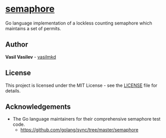 # [semaphore](https://godoc.org/github.com/vasilmkd/semaphore)
Go language implementation of a lockless counting semaphore which maintains a
set of permits.

## Author
**Vasil Vasilev** - [vasilmkd](https://github.com/vasilmkd)

## License

This project is licensed under the MIT License - see the [LICENSE](LICENSE)
file for details.

## Acknowledgements
* The Go language maintainers for their comprehensive semaphore test code.
    - https://github.com/golang/sync/tree/master/semaphore
